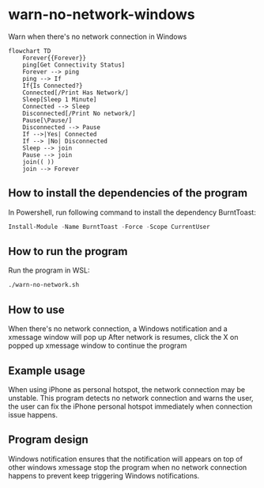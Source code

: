 # warn-no-network-windows
Warn when there's no network connection in Windows

```mermaid
flowchart TD
    Forever{{Forever}}
    ping[Get Connectivity Status]
    Forever --> ping
    ping --> If
    If{Is Connected?}
    Connected[/Print Has Network/]
    Sleep[Sleep 1 Minute]
    Connected --> Sleep
    Disconnected[/Print No network/]
    Pause[\Pause/]
    Disconnected --> Pause
    If -->|Yes| Connected
    If --> |No| Disconnected
    Sleep --> join
    Pause --> join
    join(( ))
    join --> Forever
```

## How to install the dependencies of the program
In Powershell, run following command to install the dependency BurntToast:
```powershell
Install-Module -Name BurntToast -Force -Scope CurrentUser
```

## How to run the program
Run the program in WSL:
```bash
./warn-no-network.sh
```

## How to use
When there's no network connection, a Windows notification and a xmessage window will pop up
After network is resumes, click the X on popped up xmessage window to continue the program

## Example usage
When using iPhone as personal hotspot, the network connection may be unstable. This program detects no network connection and warns the user, the user can fix the iPhone personal hotspot immediately when connection issue happens.

## Program design
Windows notification ensures that the notification will appears on top of other windows
xmessage stop the program when no network connection happens to prevent keep triggering Windows notifications.
